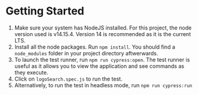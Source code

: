 # Getting Started

1. Make sure your system has NodeJS installed. For this project, the node version used is v14.15.4. Version 14 is recommended as it is the current LTS.
2. Install all the node packages. Run `npm install`. You should find a `node_modules` folder in your project directory aftwerwards.
3. To launch the test runner, run `npm run cypress:open`. The test runner is useful as it allows you to view the application and see commands as they execute.
4. Click on `logoSearch.spec.js` to run the test.
5. Alternatively, to run the test in headless mode, run `npm run cypress:run`
